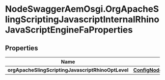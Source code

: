# NodeSwaggerAemOsgi.OrgApacheSlingScriptingJavascriptInternalRhinoJavaScriptEngineFaProperties

## Properties

Name | Type | Description | Notes
------------ | ------------- | ------------- | -------------
**orgApacheSlingScriptingJavascriptRhinoOptLevel** | [**ConfigNodePropertyInteger**](ConfigNodePropertyInteger.md) |  | [optional] 


